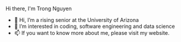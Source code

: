 Hi there, I'm Trong Nguyen

- 👋 Hi, I’m a rising senior at the University of Arizona
- 👀 I’m interested in coding, software engineering and data science
- 📫 If you want to know more about me, please visit my website.

<!---
TrongNguyenzzz/TrongNguyenzzz is a ✨ special ✨ repository because its `README.md` (this file) appears on your GitHub profile.
You can click the Preview link to take a look at your changes.
--->
